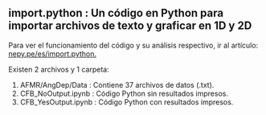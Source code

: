 ## import.python : Un código en Python para importar archivos de texto y graficar en 1D y 2D 
Para ver el funcionamiento del código y su análisis respectivo, ir al artículo: [nepy.pe/es/import.python.](http://www.nepy.pe/es/programacion/importar-y-graficar-datos-en-el-lenguaje-python/) 

Existen 2 archivos y 1 carpeta: 

1. AFMR/AngDep/Data : Contiene 37 archivos de datos (.txt).
2. CFB_NoOutput.ipynb : Código Python sin resultados impresos.
3. CFB_YesOutput.ipynb : Código Python con resultados impresos.

